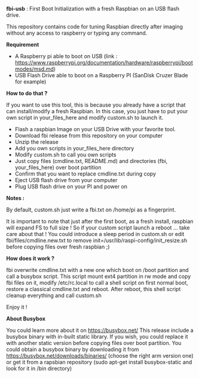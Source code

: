 **fbi-usb**
: First Boot Initialization with a fresh Raspbian on an USB flash drive.

This repository contains code for tuning Raspbian directly after imaging without any access to raspberry or typing any command.

**Requirement**

- A Raspberry pi able to boot on USB (link : https://www.raspberrypi.org/documentation/hardware/raspberrypi/bootmodes/msd.md)
- USB Flash Drive able to boot on a Raspberry PI (SanDisk Cruzer Blade for example)

**How to do that ?**

If you want to use this tool, this is because you already have a script that can install/modify a fresh Raspbian.
In this case, you just have to put your own script in your_files_here and modify custom.sh to launch it.

- Flash a raspbian Image on your USB Drive with your favorite tool.
- Download fbi release from this repository on your computer
- Unzip the release
- Add you own scripts in your_files_here directory
- Modify custom.sh to call you own scripts  
- Just copy files (cmdline.txt, README.md) and directories (fbi, your_files_here) over boot partition 
- Confirm that you want to replace cmdline.txt during copy
- Eject USB flash drive from your computer
- Plug USB flash drive on your PI and power on

**Notes :**

By default, custom.sh just write a fbi.txt on /home/pi as a fingerprint.

It is important to note that just after the first boot, as a fresh install, raspbian will expand FS to full size ! 
So if your custom script launch a reboot ... take care about that !
You could introduce a sleep period in custom.sh or edit fbi/files/cmdline.new.txt to remove init=/usr/lib/raspi-config/init_resize.sh before copying files over fresh raspbian ;)
 
**How does it work ?**

fbi overwrite cmdline.txt with a new one which boot on /boot partition and call a busybox script.
This script mount ext4 partition in rw mode and copy fbi files on it, modify /etc/rc.local to call a shell script on first normal boot, restore a classical cmdline.txt and reboot.
After reboot, this shell script cleanup everything and call custom.sh

Enjoy it !  

**About Busybox**

You could learn more about it on https://busybox.net/
This release include a busybox binary with in-built static library.
If you wish,  you could replace it with another static version before copying files over boot partition.
You could obtain a busybox binary by downloading it from https://busybox.net/downloads/binaries/ (choose the right arm version one) or get it from a rapsbian repository (sudo apt-get install busybox-static and look for it in /bin directory)

